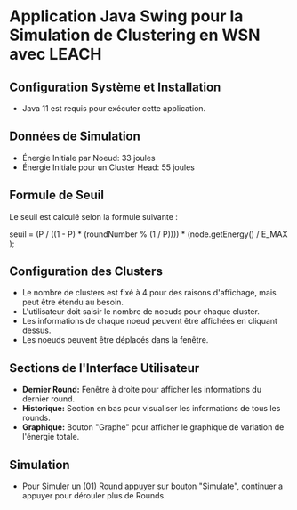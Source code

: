  
# Application Java Swing pour la Simulation de Clustering en WSN avec LEACH

## Configuration Système et Installation
- Java 11 est requis pour exécuter cette application.

## Données de Simulation
- Énergie Initiale par Noeud: 33 joules
- Énergie Initiale pour un Cluster Head: 55 joules

## Formule de Seuil
Le seuil est calculé selon la formule suivante :

seuil = (P / ((1 - P) * (roundNumber % (1 / P)))) * (node.getEnergy() / E_MAX );

## Configuration des Clusters
- Le nombre de clusters est fixé à 4 pour des raisons d'affichage, mais peut être étendu au besoin.
- L'utilisateur doit saisir le nombre de noeuds pour chaque cluster.
- Les informations de chaque noeud peuvent être affichées en cliquant dessus.
- Les noeuds peuvent être déplacés dans la fenêtre.

## Sections de l'Interface Utilisateur
- **Dernier Round:** Fenêtre à droite pour afficher les informations du dernier round.
- **Historique:** Section en bas pour visualiser les informations de tous les rounds.
- **Graphique:** Bouton "Graphe" pour afficher le graphique de variation de l'énergie totale.

## Simulation
- Pour Simuler un (01) Round appuyer sur bouton "Simulate", continuer a appuyer pour dérouler 
   plus de Rounds. 